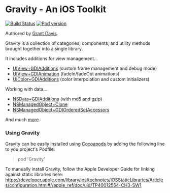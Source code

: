 # Gravity - An iOS Toolkit 
[![Build Status](https://travis-ci.org/gdavis/Gravity.png?branch=master)](https://travis-ci.org/gdavis/Gravity)
[![Pod version](https://badge.fury.io/co/Gravity.png)](http://badge.fury.io/co/Gravity)

Authored by [Grant Davis](http://www.grantdavisinteractive.com).

Gravity is a collection of categories, components, and utility methods
brought together into a single library.

It includes additions for view management...

* [UIView+GDIAdditions](https://github.com/gdavis/Gravity/blob/master/Gravity/UIView%2BGDIAdditions.h)
  (custom frame management and debug mode)
* [UIView+GDIAnimation](https://github.com/gdavis/Gravity/blob/master/Gravity/UIView%2BGDIAnimation.h)
  (fadeIn/fadeOut animations)
* [UIColor+GDIAdditions](https://github.com/gdavis/Gravity/blob/master/Gravity/UIColor%2BGDIAdditions.h)
  (color interpolation and custom initializers)

Working with data...

* [NSData+GDIAdditions](https://github.com/gdavis/Gravity/blob/master/Gravity/NSData%2BGDIAdditions.h)
  (with md5 and gzip)
* [NSManagedObject+Clone](https://github.com/gdavis/Gravity/blob/master/Gravity/NSManagedObject%2BClone.h) 
* [NSManagedObject+GDIOrderedSetAccessors](https://github.com/gdavis/Gravity/blob/master/Gravity/NSManagedObject%2BGDIOrderedSetAccessors.h)

And much
[more](https://github.com/gdavis/Gravity/tree/master/Gravity).  


### Using Gravity

Gravity can be easily installed using [Cocoapods](http://cocoapods.org)
by adding the following line to you project's Podfile:

> pod 'Gravity'

To manually install Gravity, follow the Apple Developer Guide for
linking against static libraries here:
https://developer.apple.com/library/ios/technotes/iOSStaticLibraries/Articles/configuration.html#//apple_ref/doc/uid/TP40012554-CH3-SW1
